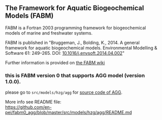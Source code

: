 ## The **F**ramework for **A**quatic **B**iogeochemical **M**odels (**FABM**)

FABM is a Fortran 2003 programming framework for biogeochemical models of marine and freshwater systems.

FABM is published in "Bruggeman, J., Bolding, K., 2014. A general framework for aquatic biogeochemical models. Environmental Modelling & Software 61: 249–265. DOI: [10.1016/j.envsoft.2014.04.002](http://dx.doi.org/10.1016/j.envsoft.2014.04.002)"

Further information is provided on [the FABM wiki](http://fabm.net/wiki)

### this is FABM version 0 that supports AGG model (version 1.0.0).
please go to `src/models/hzg/agg` for  [source code of AGG](https://github.com/en-pei/fabm0_agg/blob/8461eac78cb93c67235f7fedb02a2ac0a1b175eb/src/models/hzg/agg/agg.F90).

More info see README file:  
https://github.com/en-pei/fabm0_agg/blob/master/src/models/hzg/agg/README.md
